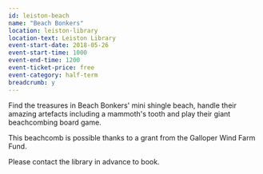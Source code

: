 ```yaml
---
id: leiston-beach
name: "Beach Bonkers"
location: leiston-library
location-text: Leiston Library
event-start-date: 2018-05-26
event-start-time: 1000
event-end-time: 1200
event-ticket-price: free
event-category: half-term
breadcrumb: y
---
```


Find the treasures in Beach Bonkers' mini shingle beach, handle their amazing artefacts including a mammoth's tooth and play their giant beachcombing board game.

This beachcomb is possible thanks to a grant from the Galloper Wind Farm Fund.

Please contact the library in advance to book.
